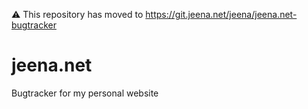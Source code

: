 ⚠️ This repository has moved to https://git.jeena.net/jeena/jeena.net-bugtracker

# jeena.net
Bugtracker for my personal website
